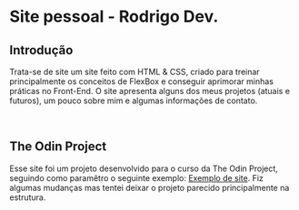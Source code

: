 <h1>Site pessoal - Rodrigo Dev.</h1>

<h2> Introdução</h2>
<p> Trata-se de site um site feito com HTML & CSS, criado para treinar principalmente os conceitos de FlexBox e conseguir aprimorar minhas práticas no Front-End. O site apresenta alguns dos meus projetos (atuais e futuros), um pouco sobre mim e algumas informações de contato.</p>
<br>
<h2>The Odin Project</h2>
<p>Esse site foi um projeto desenvolvido para o curso da The Odin Project, seguindo como paramêtro o seguinte exemplo: <a href="https://cdn.statically.io/gh/TheOdinProject/curriculum/81a5d553f4073e593d23a6ab00d50eef8620796d/foundations/html_css/project/imgs/01.png">Exemplo de site</a>. Fiz algumas mudanças mas tentei deixar o projeto parecido principalmente na estrutura.</p>
